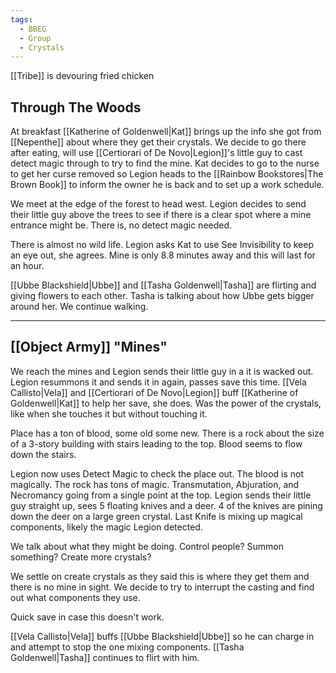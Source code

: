 ```yaml
---
tags:
  - BBEG
  - Group
  - Crystals
---
```

[[Tribe]] is devouring fried chicken 
## Through The Woods
At breakfast [[Katherine of Goldenwell|Kat]] brings up the info she got from [[Nepenthe]] about where they get their crystals. We decide to go there after eating, will use [[Certiorari of De Novo|Legion]]'s little guy to cast detect magic through to try to find the mine.
Kat decides to go to the nurse to get her curse removed so Legion heads to the [[Rainbow Bookstores|The Brown Book]] to inform the owner he is back and to set up a work schedule. 

We meet at the edge of the forest to head west. Legion decides to send their little guy above the trees to see if there is a clear spot where a mine entrance might be. There is, no detect magic needed.

There is almost no wild life. Legion asks Kat to use See Invisibility to keep an eye out, she agrees. Mine is only 8.8 minutes away and this will last for an hour.

[[Ubbe Blackshield|Ubbe]] and [[Tasha Goldenwell|Tasha]] are flirting and giving flowers to each other. 
Tasha is talking about how Ubbe gets bigger around her.
We continue walking.

---
## [[Object Army]] "Mines"
We reach the mines and Legion sends their little guy in a it is wacked out. Legion resummons it and sends it in again, passes save this time. [[Vela Callisto|Vela]] and [[Certiorari of De Novo|Legion]] buff [[Katherine of Goldenwell|Kat]] to help her save, she does. 
Was the power of the crystals, like when she touches it but without touching it.

Place has a ton of blood, some old some new. There is a rock about the size of a 3-story building with stairs leading to the top. Blood seems to flow down the stairs.

Legion now uses Detect Magic to check the place out. The blood is not magically. The rock has tons of magic. Transmutation, Abjuration, and Necromancy going from a single point at the top. 
Legion sends their little guy straight up, sees 5 floating knives and a deer. 4 of the knives are pining down the deer on a large green crystal. Last Knife is mixing up magical components, likely the magic Legion detected. 

We talk about what they might be doing.
Control people?
Summon something?
Create more crystals?

We settle on create crystals as they said this is where they get them and there is no mine in sight. 
We decide to try to interrupt the casting and find out what components they use.

Quick save in case this doesn't work.

[[Vela Callisto|Vela]] buffs [[Ubbe Blackshield|Ubbe]] so he can charge in and attempt to stop the one mixing components. [[Tasha Goldenwell|Tasha]] continues to flirt with him.